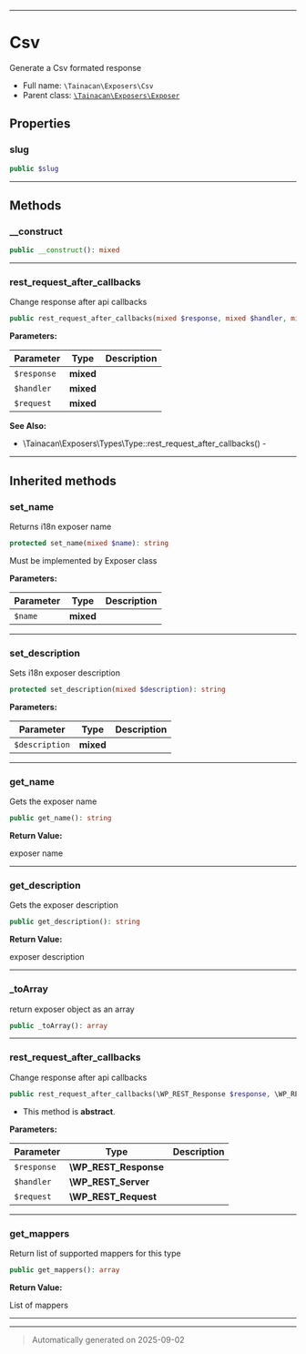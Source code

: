 ***

# Csv

Generate a Csv formated response



* Full name: `\Tainacan\Exposers\Csv`
* Parent class: [`\Tainacan\Exposers\Exposer`](./Exposer.md)



## Properties


### slug



```php
public $slug
```






***

## Methods


### __construct



```php
public __construct(): mixed
```












***

### rest_request_after_callbacks

Change response after api callbacks

```php
public rest_request_after_callbacks(mixed $response, mixed $handler, mixed $request): \WP_REST_Response
```








**Parameters:**

| Parameter | Type | Description |
|-----------|------|-------------|
| `$response` | **mixed** |  |
| `$handler` | **mixed** |  |
| `$request` | **mixed** |  |





**See Also:**

* \Tainacan\Exposers\Types\Type::rest_request_after_callbacks() - 

***


## Inherited methods


### set_name

Returns i18n exposer name

```php
protected set_name(mixed $name): string
```

Must be implemented by Exposer class






**Parameters:**

| Parameter | Type | Description |
|-----------|------|-------------|
| `$name` | **mixed** |  |





***

### set_description

Sets i18n exposer description

```php
protected set_description(mixed $description): string
```








**Parameters:**

| Parameter | Type | Description |
|-----------|------|-------------|
| `$description` | **mixed** |  |





***

### get_name

Gets the exposer name

```php
public get_name(): string
```









**Return Value:**

exposer name




***

### get_description

Gets the exposer description

```php
public get_description(): string
```









**Return Value:**

exposer description




***

### _toArray

return exposer object as an array

```php
public _toArray(): array
```












***

### rest_request_after_callbacks

Change response after api callbacks

```php
public rest_request_after_callbacks(\WP_REST_Response $response, \WP_REST_Server $handler, \WP_REST_Request $request): \WP_REST_Response
```




* This method is **abstract**.



**Parameters:**

| Parameter | Type | Description |
|-----------|------|-------------|
| `$response` | **\WP_REST_Response** |  |
| `$handler` | **\WP_REST_Server** |  |
| `$request` | **\WP_REST_Request** |  |





***

### get_mappers

Return list of supported mappers for this type

```php
public get_mappers(): array
```









**Return Value:**

List of mappers




***


***
> Automatically generated on 2025-09-02

